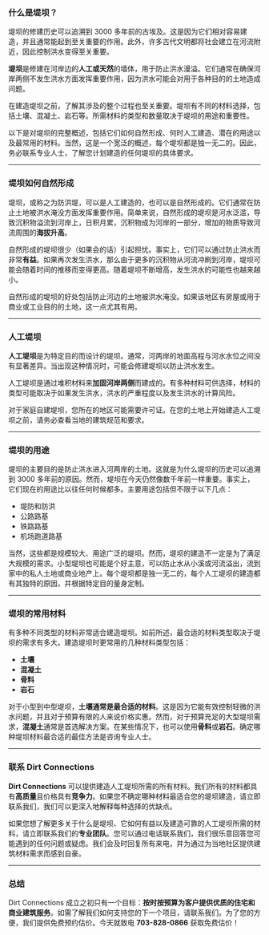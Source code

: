 ### 什么是堤坝？

堤坝的修建历史可以追溯到 3000 多年前的古埃及。这是因为它们相对容易建造，并且通常能起到至关重要的作用。此外，许多古代文明都将社会建立在河流附近，因此控制洪水变得至关重要。

**堤坝**是修建在河岸边的**人工或天然**的墙体，用于防止洪水漫溢。它们通常在确保河岸两侧不发生洪水方面发挥重要作用，因为洪水可能会对用于各种目的的土地造成问题。

在建造堤坝之前，了解其涉及的整个过程也至关重要。堤坝有不同的材料选择，包括土壤、混凝土、岩石等。所需材料的类型和数量取决于堤坝的用途和重要性。

以下是对堤坝的完整概述，包括它们如何自然形成、何时人工建造、潜在的用途以及最常用的材料。当然，这是一个宽泛的概述，每个堤坝都是独一无二的。因此，务必联系专业人士，了解您计划建造的任何堤坝的具体要求。

---

### 堤坝如何自然形成

堤坝，或称之为防洪堤，可以是人工建造的，也可以是自然形成的。它们通常在防止土地被洪水淹没方面发挥重要作用。简单来说，自然形成的堤坝是河水泛滥，导致沉积物溢流到河岸上，日积月累，沉积物成为河岸的一部分，增加的物质导致河流周围的**海拔升高**。

自然形成的堤坝很少（如果会的话）引起担忧。事实上，它们可以通过防止洪水而非常**有益**。如果再次发生洪水，那么由于更多的沉积物从河流冲刷到河岸，堤坝可能会随着时间的推移而变得更高。随着堤坝不断增高，发生洪水的可能性也越来越小。

自然形成的堤坝的好处包括防止河边的土地被洪水淹没。如果该地区有房屋或用于商业或工业目的的土地，这一点尤其有用。

---

### 人工堤坝

**人工堤坝**是为特定目的而设计的堤坝。通常，河两岸的地面高程与河水水位之间没有显著差异。当出现这种情况时，可能会修建堤坝以防止洪水发生。

人工堤坝是通过堆积材料来**加固河岸两侧**而建成的。有多种材料可供选择，材料的类型可能取决于如果发生洪水，洪水的严重程度以及发生洪水的计算风险。

对于家庭自建堤坝，您所在的地区可能需要许可证。在您的土地上开始建造人工堤坝之前，请务必查看当地的建筑规范和要求。

---

### 堤坝的用途

堤坝的主要目的是防止洪水进入河两岸的土地。这就是为什么堤坝的历史可以追溯到 3000 多年前的原因。然而，堤坝在今天仍然像数千年前一样重要。事实上，它们现在的用途比以往任何时候都多。主要用途包括但不限于以下几点：

- 堤防和防洪
- 公路路基
- 铁路路基
- 机场跑道路基

当然，这些都是规模较大、用途广泛的堤坝。然而，堤坝的建造不一定是为了满足大规模的需求。小型堤坝也可能是个好主意，可以防止水从小溪或河流溢出，流到家中的私人土地或商业地产上。每个堤坝都是独一无二的，每个人工堤坝的建造都有其独特的原因，并根据特定目的量身定制。

---

### 堤坝的常用材料

有多种不同类型的材料非常适合建造堤坝。如前所述，最合适的材料类型取决于堤坝的需求有多大。建造堤坝时更常用的几种材料类型包括：

- **土壤**
- **混凝土**
- **骨料**
- **岩石**

对于小型到中型堤坝，**土壤通常是最合适的材料**。这是因为它能有效控制轻微的洪水问题，并且对于预算有限的人来说价格实惠。然而，对于预算充足的大型堤坝需求，**混凝土**通常是首选解决方案。在某些情况下，也可以使用**骨料**或**岩石**。确定哪种堤坝材料最合适的最佳方法是咨询专业人士。

---

### 联系 Dirt Connections

**Dirt Connections** 可以提供建造人工堤坝所需的所有材料。我们所有的材料都具有**高质量**且价格具有**竞争力**。如果您不确定哪种材料最适合您的堤坝建造，请立即联系我们，我们可以更深入地解释每种选择的优缺点。

如果您想了解更多关于什么是堤坝、它如何有益以及建造可靠的人工堤坝所需的材料，请立即联系我们的**专业团队**。您可以通过电话联系我们，我们很乐意回答您可能遇到的任何问题或疑虑。我们会及时回复所有来电，并为通过为当地社区提供建筑材料需求而感到自豪。

---

### 总结

Dirt Connections 成立之初只有一个目标：**按时按预算为客户提供优质的住宅和商业建筑服务**。如需了解我们如何支持您的下一个项目，请联系我们。为了您的方便，我们提供免费预约估价。今天就致电 **703-828-0866** 获取免费估价！
